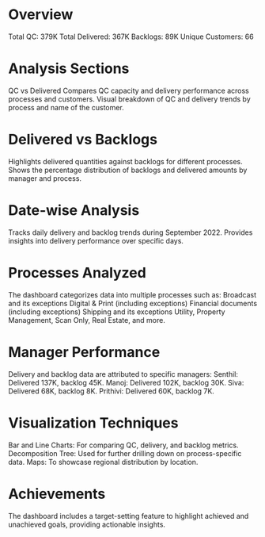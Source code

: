 # 
# Overview
Total QC: 379K
Total Delivered: 367K
Backlogs: 89K
Unique Customers: 66
# Analysis Sections
QC vs Delivered
Compares QC capacity and delivery performance across processes and customers.
Visual breakdown of QC and delivery trends by process and name of the customer.

# Delivered vs Backlogs
Highlights delivered quantities against backlogs for different processes.
Shows the percentage distribution of backlogs and delivered amounts by manager and process.
# Date-wise Analysis
Tracks daily delivery and backlog trends during September 2022.
Provides insights into delivery performance over specific days.
# Processes Analyzed
The dashboard categorizes data into multiple processes such as:
Broadcast and its exceptions
Digital & Print (including exceptions)
Financial documents (including exceptions)
Shipping and its exceptions
Utility, Property Management, Scan Only, Real Estate, and more.
# Manager Performance
Delivery and backlog data are attributed to specific managers:
Senthil: Delivered 137K, backlog 45K.
Manoj: Delivered 102K, backlog 30K.
Siva: Delivered 68K, backlog 8K.
Prithivi: Delivered 60K, backlog 7K.
# Visualization Techniques
Bar and Line Charts: For comparing QC, delivery, and backlog metrics.
Decomposition Tree: Used for further drilling down on process-specific data.
Maps: To showcase regional distribution by location.
# Achievements
The dashboard includes a target-setting feature to highlight achieved and unachieved goals, providing actionable insights.
